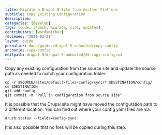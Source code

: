 ```yaml
---
title: Migrate a Drupal 9 Site from Another Platform
subtitle: Copy Existing Configuration
description: 
categories: [develop]
tags: [code, launch, migrate, site, updates]
contributors: [wordsmither]
reviewed: "2021-03-31"
layout: guide
permalink: docs/guides/drupal-9-unhosted/copy-config
anchorid: copy-config
editpath: drupal-9/drupal-9-unhosted/05-copy-config.md
---
```

Copy any existing configuration from the source site and update the source path as needed to match your configuration folder:
<!-- do we need to add another sample with web/  ? -->

  ```bash{promptUser:user}
  cp -r $SOURCE/sites/default/files/config/sync/* $DESTINATION/config/
  cd $DESTINATION
  git add config
  git commit -m "Pull in configuration from source site"
  ```

It is possible that the Drupal site might have moved the configuration path to a different location. You can find out where your config yaml files are via:

```bash{promptUser:user}
drush status --fields=config-sync
```

It is also possible that no files will be copied during this step.